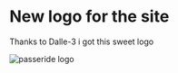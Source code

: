 
# New logo for the site

Thanks to Dalle-3 i got this sweet logo


![passeride logo](./assetj/images/logo_minimal.png)
